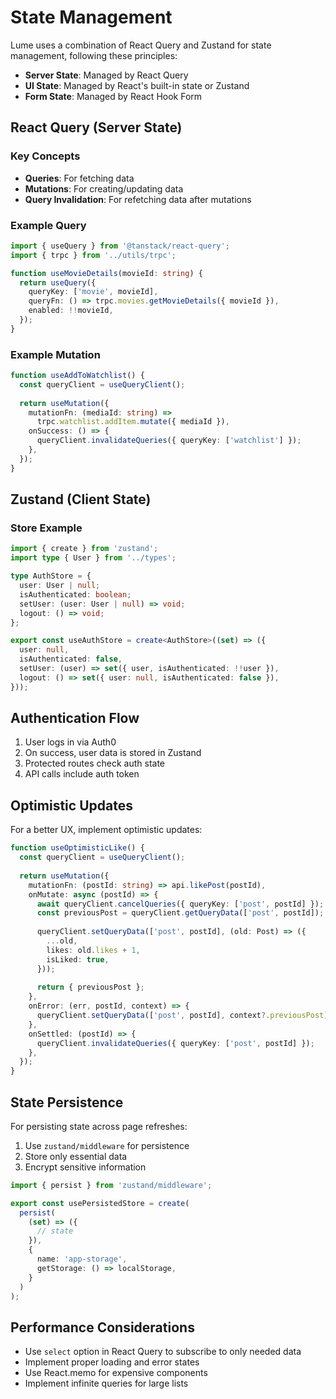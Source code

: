 # State Management

Lume uses a combination of React Query and Zustand for state management, following these principles:

- **Server State**: Managed by React Query
- **UI State**: Managed by React's built-in state or Zustand
- **Form State**: Managed by React Hook Form

## React Query (Server State)

### Key Concepts

- **Queries**: For fetching data
- **Mutations**: For creating/updating data
- **Query Invalidation**: For refetching data after mutations

### Example Query

```typescript
import { useQuery } from '@tanstack/react-query';
import { trpc } from '../utils/trpc';

function useMovieDetails(movieId: string) {
  return useQuery({
    queryKey: ['movie', movieId],
    queryFn: () => trpc.movies.getMovieDetails({ movieId }),
    enabled: !!movieId,
  });
}
```

### Example Mutation

```typescript
function useAddToWatchlist() {
  const queryClient = useQueryClient();
  
  return useMutation({
    mutationFn: (mediaId: string) => 
      trpc.watchlist.addItem.mutate({ mediaId }),
    onSuccess: () => {
      queryClient.invalidateQueries({ queryKey: ['watchlist'] });
    },
  });
}
```

## Zustand (Client State)

### Store Example

```typescript
import { create } from 'zustand';
import type { User } from '../types';

type AuthStore = {
  user: User | null;
  isAuthenticated: boolean;
  setUser: (user: User | null) => void;
  logout: () => void;
};

export const useAuthStore = create<AuthStore>((set) => ({
  user: null,
  isAuthenticated: false,
  setUser: (user) => set({ user, isAuthenticated: !!user }),
  logout: () => set({ user: null, isAuthenticated: false }),
}));
```

## Authentication Flow

1. User logs in via Auth0
2. On success, user data is stored in Zustand
3. Protected routes check auth state
4. API calls include auth token

## Optimistic Updates

For a better UX, implement optimistic updates:

```typescript
function useOptimisticLike() {
  const queryClient = useQueryClient();
  
  return useMutation({
    mutationFn: (postId: string) => api.likePost(postId),
    onMutate: async (postId) => {
      await queryClient.cancelQueries({ queryKey: ['post', postId] });
      const previousPost = queryClient.getQueryData(['post', postId]);
      
      queryClient.setQueryData(['post', postId], (old: Post) => ({
        ...old,
        likes: old.likes + 1,
        isLiked: true,
      }));
      
      return { previousPost };
    },
    onError: (err, postId, context) => {
      queryClient.setQueryData(['post', postId], context?.previousPost);
    },
    onSettled: (postId) => {
      queryClient.invalidateQueries({ queryKey: ['post', postId] });
    },
  });
}
```

## State Persistence

For persisting state across page refreshes:

1. Use `zustand/middleware` for persistence
2. Store only essential data
3. Encrypt sensitive information

```typescript
import { persist } from 'zustand/middleware';

export const usePersistedStore = create(
  persist(
    (set) => ({
      // state
    }),
    {
      name: 'app-storage',
      getStorage: () => localStorage,
    }
  )
);
```

## Performance Considerations

- Use `select` option in React Query to subscribe to only needed data
- Implement proper loading and error states
- Use React.memo for expensive components
- Implement infinite queries for large lists
